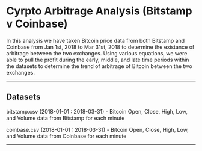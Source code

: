 # Cyrpto Arbitrage Analysis (Bitstamp v Coinbase)

In this analysis we have taken Bitcoin price data from both Bitstamp and Coinbase from Jan 1st, 2018 to Mar 31st, 2018 to determine the existance of arbitrage between the two exchanges. Using various equations, we were able to pull the profit during the early, middle, and late time periods within the datasets to determine the trend of arbitrage of Bitcoin between the two exchanges.  

---

## Datasets

bitstamp.csv (2018-01-01 : 2018-03-31) - Bitcoin Open, Close, High, Low, and Volume data from Bitstamp for each minute

coinbase.csv (2018-01-01 : 2018-03-31) - Bitcoin Open, Close, High, Low, and Volume data from Coinbase for each minute

---


